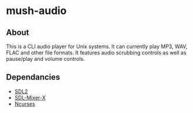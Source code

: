 # mush-audio
## About
This is a CLI audio player for Unix systems. It can currently play MP3, WAV, FLAC and other file formats. It features audio scrubbing controls as well as pause/play and volume controls.

## Dependancies
- [SDL2](https://github.com/libsdl-org/SDL)
- [SDL-Mixer-X](https://github.com/WohlSoft/SDL-Mixer-X)
- [Ncurses](https://github.com/mirror/ncurses)

